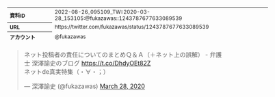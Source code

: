 <table style="font-size: 9pt; width: 610px; margin-bottom: 20px; height: 80px;">
<tbody>
    <tr>
        <th align=left>資料ID</th>
        <td align=left>2022-08-26_095109_TW::2020-03-28_153105:@fukazawas::1243787677633089539</td>
    </tr>
    <tr>
        <th align=left>URL</th>
        <td align=left>https://twitter.com/fukazawas/status/1243787677633089539</td>
    </tr>
    <tr>
        <th align=left>アカウント</th>
        <td align=left>@fukazawas</td>
    </tr>
    <tr>
        <th align=left>ユーザ名</th>
        <td align=left>深澤諭史</td>
    </tr>
    <tr>
        <th align=left>ツイートの記録日時</th>
        <td align=left>2022-08-26_095109_</td>
    </tr>
</tbody>
</table>
<blockquote class="twitter-tweet" data-width="450"  data-lang="ja"><p lang="ja" dir="ltr">ネット投稿者の責任についてのまとめＱ＆Ａ（＋ネット上の誤解） - 弁護士 深澤諭史のブログ <a href="https://t.co/DhdyOEt82Z">https://t.co/DhdyOEt82Z</a><br>ネットde真実特集（・∀・；）</p>&mdash; 深澤諭史 (@fukazawas) <a href="https://twitter.com/fukazawas/status/1243787677633089539?ref_src=twsrc%5Etfw">March 28, 2020</a></blockquote>
<script async src="https://platform.twitter.com/widgets.js" charset="utf-8"></script>


